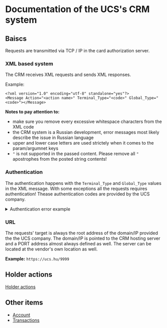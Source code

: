 # Documentation of the UCS's CRM system


## Baiscs

Requests are transmitted via TCP / IP in the card authorization server.

### XML based system
The CRM receives XML requests and sends XML responses.

Example:

```
<?xml version="1.0" encoding="utf-8" standalone="yes"?>
<Message Action="<action name>" Terminal_Type="<code>" Global_Type="<code>"></Message>
```

**Notes to pay attention to:**
- make sure you remove every excessive whitespace characters from the XML code
- the CRM system is a Russian development, error messages most likely describe the issue in Russian language
- upper and lower case letters are used strictely when it comes to the param/argumnet keys
- `"` is not supported in the passed content. Please remove all `"` apostrophes from the posted string contents!

### Authentication
The authentication happens with the `Terminal_Type` and `Global_Type` values in the XML message. With some exceptions all the requests requires authentication!
Thease authentication codes are provided by the UCS company.

<details>
	<summary>Authentication error example</summary>

```
<?xml version="1.0" encoding="utf-8" standalone="yes" ?>
<Data Message_ID="0" ErrorCode="SAC-0004" ErrorText="Ошибочно введен классификатор &#91;&quot;asdfTsssEST&quot;&#93;" />
```

</details>

### URL
The requests' target is always the root address of the domain/IP provided the the UCS company. The domain/IP is pointed to the CRM hosting server and a PORT address almost always defined as well. 
The server can be located at the vendor's own location as well.

**Example:**
`https://ucs.hu/9999`

## Holder actions

[Holder actions](holder_actions.md)

## Other items

- [Account](other/account.md)
- [Transactions](other/transactions.md)